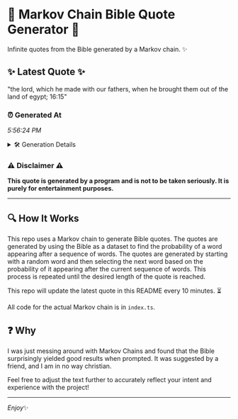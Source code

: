 # 📖 Markov Chain Bible Quote Generator 📖

Infinite quotes from the Bible generated by a Markov chain. ✨

## ✨ Latest Quote ✨
"the lord, which he made with our fathers, when he brought them out of the land of egypt; 16:15"

### ⏰ Generated At
*5:56:24 PM*

<details>
    <summary>🛠️ Generation Details</summary>
    <p>
        <strong>🌱 Seed:</strong> the<br>
        <strong>🔄 Iterations:</strong> 18<br>
        <strong>📜 Context History:</strong><br>[ the ]: lord,<br>[ the, lord, ]: which<br>[ the, lord,, which ]: he<br>[ the, lord,, which, he ]: made<br>[ the, lord,, which, he, made ]: with<br>[ the, lord,, which, he, made, with ]: our<br>[ lord,, which, he, made, with, our ]: fathers,<br>[ which, he, made, with, our, fathers, ]: when<br>[ he, made, with, our, fathers,, when ]: he<br>[ made, with, our, fathers,, when, he ]: brought<br>[ with, our, fathers,, when, he, brought ]: them<br>[ our, fathers,, when, he, brought, them ]: out<br>[ fathers,, when, he, brought, them, out ]: of<br>[ when, he, brought, them, out, of ]: the<br>[ he, brought, them, out, of, the ]: land<br>[ brought, them, out, of, the, land ]: of<br>[ them, out, of, the, land, of ]: egypt;<br>[ out, of, the, land, of, egypt; ]: 16:15<br>
    </p>
</details>

### ⚠️ Disclaimer ⚠️
**This quote is generated by a program and is not to be taken seriously. It is purely for entertainment purposes.**

---

## 🔍 How It Works

This repo uses a Markov chain to generate Bible quotes. The quotes are generated by using the Bible as a dataset to find the probability of a word appearing after a sequence of words. The quotes are generated by starting with a random word and then selecting the next word based on the probability of it appearing after the current sequence of words. This process is repeated until the desired length of the quote is reached.

This repo will update the latest quote in this README every 10 minutes. ⏳

All code for the actual Markov chain is in `index.ts`.

## ❓ Why

I was just messing around with Markov Chains and found that the Bible surprisingly yielded good results when prompted. 
It was suggested by a friend, and I am in no way christian.

Feel free to adjust the text further to accurately reflect your intent and experience with the project!

---

*Enjoy*✨
